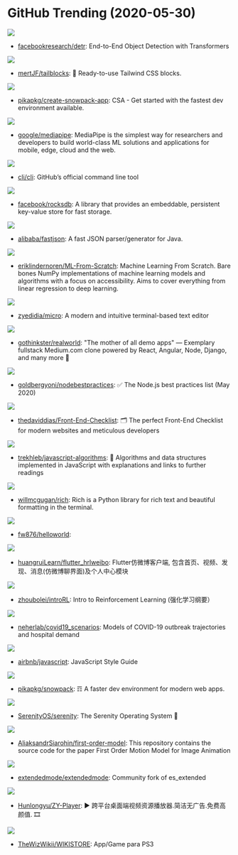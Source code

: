 # GitHub Trending (2020-05-30)

![](https://img.shields.io/badge/Python-New%20617-green?style=flat-square&logo=appveyor)
- [facebookresearch/detr](https://github.com/facebookresearch/detr): End-to-End Object Detection with Transformers

![](https://img.shields.io/badge/JavaScript-New%20442-green?style=flat-square&logo=appveyor)
- [mertJF/tailblocks](https://github.com/mertJF/tailblocks): 🎉 Ready-to-use Tailwind CSS blocks.

![](https://img.shields.io/badge/JavaScript-New%2048-green?style=flat-square&logo=appveyor)
- [pikapkg/create-snowpack-app](https://github.com/pikapkg/create-snowpack-app): CSA - Get started with the fastest dev environment available.

![](https://img.shields.io/badge/C%2B%2B-New%20115-green?style=flat-square&logo=appveyor)
- [google/mediapipe](https://github.com/google/mediapipe): MediaPipe is the simplest way for researchers and developers to build world-class ML solutions and applications for mobile, edge, cloud and the web.

![](https://img.shields.io/badge/Go-New%20107-green?style=flat-square&logo=appveyor)
- [cli/cli](https://github.com/cli/cli): GitHub’s official command line tool

![](https://img.shields.io/badge/C%2B%2B-New%2038-green?style=flat-square&logo=appveyor)
- [facebook/rocksdb](https://github.com/facebook/rocksdb): A library that provides an embeddable, persistent key-value store for fast storage.

![](https://img.shields.io/badge/Java-New%2036-green?style=flat-square&logo=appveyor)
- [alibaba/fastjson](https://github.com/alibaba/fastjson): A fast JSON parser/generator for Java.

![](https://img.shields.io/badge/Python-New%2085-green?style=flat-square&logo=appveyor)
- [eriklindernoren/ML-From-Scratch](https://github.com/eriklindernoren/ML-From-Scratch): Machine Learning From Scratch. Bare bones NumPy implementations of machine learning models and algorithms with a focus on accessibility. Aims to cover everything from linear regression to deep learning.

![](https://img.shields.io/badge/Go-New%20214-green?style=flat-square&logo=appveyor)
- [zyedidia/micro](https://github.com/zyedidia/micro): A modern and intuitive terminal-based text editor

![](https://img.shields.io/badge/JavaScript-New%20210-green?style=flat-square&logo=appveyor)
- [gothinkster/realworld](https://github.com/gothinkster/realworld): "The mother of all demo apps" — Exemplary fullstack Medium.com clone powered by React, Angular, Node, Django, and many more 🏅

![](https://img.shields.io/badge/JavaScript-New%20219-green?style=flat-square&logo=appveyor)
- [goldbergyoni/nodebestpractices](https://github.com/goldbergyoni/nodebestpractices): ✅ The Node.js best practices list (May 2020)

![](https://img.shields.io/badge/none-New%20184-green?style=flat-square&logo=appveyor)
- [thedaviddias/Front-End-Checklist](https://github.com/thedaviddias/Front-End-Checklist): 🗂 The perfect Front-End Checklist for modern websites and meticulous developers

![](https://img.shields.io/badge/JavaScript-New%20188-green?style=flat-square&logo=appveyor)
- [trekhleb/javascript-algorithms](https://github.com/trekhleb/javascript-algorithms): 📝 Algorithms and data structures implemented in JavaScript with explanations and links to further readings

![](https://img.shields.io/badge/Python-New%20556-green?style=flat-square&logo=appveyor)
- [willmcgugan/rich](https://github.com/willmcgugan/rich): Rich is a Python library for rich text and beautiful formatting in the terminal.

![](https://img.shields.io/badge/Lua-New%2024-green?style=flat-square&logo=appveyor)
- [fw876/helloworld](https://github.com/fw876/helloworld): 

![](https://img.shields.io/badge/Dart-New%20108-green?style=flat-square&logo=appveyor)
- [huangruiLearn/flutter_hrlweibo](https://github.com/huangruiLearn/flutter_hrlweibo): Flutter仿微博客户端, 包含首页、视频、发现、消息(仿微博聊界面)及个人中心模块

![](https://img.shields.io/badge/none-New%2052-green?style=flat-square&logo=appveyor)
- [zhoubolei/introRL](https://github.com/zhoubolei/introRL): Intro to Reinforcement Learning (强化学习纲要）

![](https://img.shields.io/badge/TypeScript-New%2028-green?style=flat-square&logo=appveyor)
- [neherlab/covid19_scenarios](https://github.com/neherlab/covid19_scenarios): Models of COVID-19 outbreak trajectories and hospital demand

![](https://img.shields.io/badge/JavaScript-New%20124-green?style=flat-square&logo=appveyor)
- [airbnb/javascript](https://github.com/airbnb/javascript): JavaScript Style Guide

![](https://img.shields.io/badge/JavaScript-New%20275-green?style=flat-square&logo=appveyor)
- [pikapkg/snowpack](https://github.com/pikapkg/snowpack): ☶ A faster dev environment for modern web apps.

![](https://img.shields.io/badge/C%2B%2B-New%2034-green?style=flat-square&logo=appveyor)
- [SerenityOS/serenity](https://github.com/SerenityOS/serenity): The Serenity Operating System 🐞

![](https://img.shields.io/badge/Jupyter%20Notebook-New%2056-green?style=flat-square&logo=appveyor)
- [AliaksandrSiarohin/first-order-model](https://github.com/AliaksandrSiarohin/first-order-model): This repository contains the source code for the paper First Order Motion Model for Image Animation

![](https://img.shields.io/badge/Lua-New%205-green?style=flat-square&logo=appveyor)
- [extendedmode/extendedmode](https://github.com/extendedmode/extendedmode): Community fork of es_extended

![](https://img.shields.io/badge/Vue-New%20155-green?style=flat-square&logo=appveyor)
- [Hunlongyu/ZY-Player](https://github.com/Hunlongyu/ZY-Player): ▶️ 跨平台桌面端视频资源播放器.简洁无广告.免费高颜值. 🎞

![](https://img.shields.io/badge/none-New%206-green?style=flat-square&logo=appveyor)
- [TheWizWikii/WIKISTORE](https://github.com/TheWizWikii/WIKISTORE): App/Game para PS3


